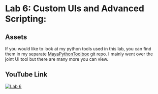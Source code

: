 ﻿# Lab 6: Custom UIs and Advanced Scripting:

## Assets
If you would like to look at my python tools used in this lab, you can find them in my separate [MayaPythonToolbox](https://github.com/Azothyr/MayaPythonToolbox) git repo. I mainly went over the joint UI tool but there are many more you can view.

## YouTube Link
[![Lab 6](https://i9.ytimg.com/vi/VNGZs7yVGTA/mqdefault.jpg?sqp=CNT61q0G-oaymwEmCMACELQB8quKqQMa8AEB-AHUBoAC4AOKAgwIABABGFogWihaMA8%3D&rs=AOn4CLBnwrpSwlOan_F8jKNdCC3Ed45pBg&retry=5)](https://youtu.be/VNGZs7yVGTA)